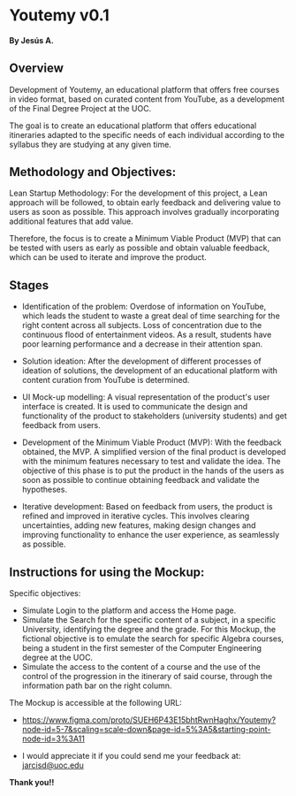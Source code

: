 # Youtemy v0.1
#### By Jesús A.

## Overview

Development of Youtemy, an educational platform that offers free courses in video format, based on curated content from YouTube, as a development of the Final Degree Project at the UOC. 

The goal is to create an educational platform that offers educational itineraries adapted to the specific needs of each individual according to the syllabus they are studying at any given time.

## Methodology and Objectives:

Lean Startup Methodology: For the development of this project, a Lean approach will be followed, to obtain early feedback and delivering value to users as soon as possible. This approach involves gradually incorporating additional features that add value.  

Therefore, the focus is to create a Minimum Viable Product (MVP) that can be tested with users as early as possible and obtain valuable feedback, which can be used to iterate and improve the product. 

## Stages

* Identification of the problem: Overdose of information on YouTube, which leads the student to waste a great deal of time searching for the right content across all subjects. Loss of concentration due to the continuous flood of entertainment videos. As a result, students have poor learning performance and a decrease in their attention span.

* Solution ideation: After the development of different processes of ideation of solutions, the development of an educational platform with content curation from YouTube is determined.

* UI Mock-up modelling: A visual representation of the product's user interface is created. It is used to communicate the design and functionality of the product to stakeholders (university students) and get feedback from users.

* Development of the Minimum Viable Product (MVP): With the feedback obtained, the MVP. A simplified version of the final product is developed with the minimum features necessary to test and validate the idea. The objective of this phase is to put the product in the hands of the users as soon as possible to continue obtaining feedback and validate the hypotheses.

* Iterative development: Based on feedback from users, the product is refined and improved in iterative cycles. This involves clearing uncertainties, adding new features, making design changes and improving functionality to enhance the user experience, as seamlessly as possible.


## Instructions for using the Mockup:
Specific objectives: 
* Simulate Login to the platform and access the Home page.
* Simulate the Search for the specific content of a subject, in a specific University, identifying the degree and the grade. For this Mockup, the fictional objective is to emulate the search for specific Algebra courses, being a student in the first semester of the Computer Engineering degree at the UOC.
* Simulate the access to the content of a course and the use of the control of the progression in the itinerary of said course, through the information path bar on the right column. 

The Mockup is accessible at the following URL:
* https://www.figma.com/proto/SUEH6P43E15bhtRwnHaghx/Youtemy?node-id=5-7&scaling=scale-down&page-id=5%3A5&starting-point-node-id=3%3A11

* I would appreciate it if you could send me your feedback at: jarcisd@uoc.edu 

**Thank you!!**
